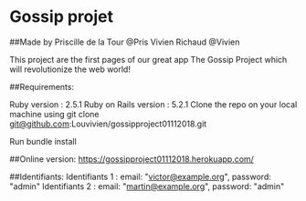 # Gossip projet

##Made by Priscille de la Tour @Pris Vivien Richaud @Vivien

This project are the first pages of our great app The Gossip Project which will revolutionize the web world!

##Requirements:

Ruby version : 2.5.1
Ruby on Rails version : 5.2.1
Clone the repo on your local machine using git clone git@github.com:Louvivien/gossipproject01112018.git

Run bundle install

##Online version:
https://gossipproject01112018.herokuapp.com/

##Identifiants:
Identifiants 1 : email: "victor@example.org", password: "admin"
Identifiants 2 : email: "martin@example.org", password: "admin"
